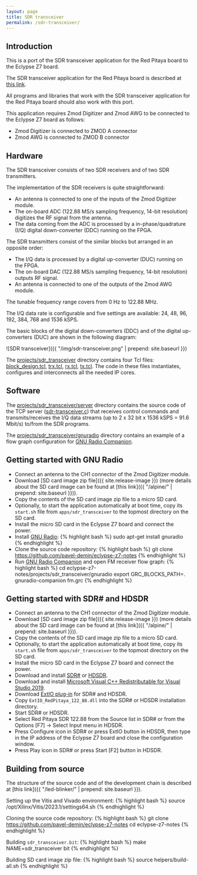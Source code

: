 ```yaml
---
layout: page
title: SDR transceiver
permalink: /sdr-transceiver/
---
```


Introduction
-----

This is a port of the SDR transceiver application for the Red Pitaya board to the Eclypse Z7 board.

The SDR transceiver application for the Red Pitaya board is described at [this link](http://pavel-demin.github.io/red-pitaya-notes/sdr-transceiver-122-88).

All programs and libraries that work with the SDR transceiver application for the Red Pitaya board should also work with this port.

This application requires Zmod Digitizer and Zmod AWG to be connected to the Eclypse Z7 board as follows:

 - Zmod Digitizer is connected to ZMOD A connector
 - Zmod AWG is connected to ZMOD B connector

Hardware
-----

The SDR transceiver consists of two SDR receivers and of two SDR transmitters.

The implementation of the SDR receivers is quite straightforward:

 - An antenna is connected to one of the inputs of the Zmod Digitizer module.
 - The on-board ADC (122.88 MS/s sampling frequency, 14-bit resolution) digitizes the RF signal from the antenna.
 - The data coming from the ADC is processed by a in-phase/quadrature (I/Q) digital down-converter (DDC) running on the FPGA.

The SDR transmitters consist of the similar blocks but arranged in an opposite order:

 - The I/Q data is processed by a digital up-converter (DUC) running on the FPGA.
 - The on-board DAC (122.88 MS/s sampling frequency, 14-bit resolution) outputs RF signal.
 - An antenna is connected to one of the outputs of the Zmod AWG module.

The tunable frequency range covers from 0 Hz to 122.88 MHz.

The I/Q data rate is configurable and five settings are available: 24, 48, 96, 192, 384, 768 and 1536 kSPS.

The basic blocks of the digital down-converters (DDC) and of the digital up-converters (DUC) are shown in the following diagram:

![SDR transceiver]({{ "/img/sdr-transceiver.png" | prepend: site.baseurl }})

The [projects/sdr_transceiver](https://github.com/pavel-demin/eclypse-z7-notes/tree/master/projects/sdr_transceiver) directory contains four Tcl files: [block_design.tcl](https://github.com/pavel-demin/eclypse-z7-notes/blob/master/projects/sdr_transceiver/block_design.tcl), [trx.tcl](https://github.com/pavel-demin/eclypse-z7-notes/blob/master/projects/sdr_transceiver/trx.tcl), [rx.tcl](https://github.com/pavel-demin/eclypse-z7-notes/blob/master/projects/sdr_transceiver/rx.tcl), [tx.tcl](https://github.com/pavel-demin/eclypse-z7-notes/blob/master/projects/sdr_transceiver/tx.tcl). The code in these files instantiates, configures and interconnects all the needed IP cores.

Software
-----

The [projects/sdr_transceiver/server](https://github.com/pavel-demin/eclypse-z7-notes/tree/master/projects/sdr_transceiver/server) directory contains the source code of the TCP server ([sdr-transceiver.c](https://github.com/pavel-demin/eclypse-z7-notes/blob/master/projects/sdr_transceiver/server/sdr-transceiver.c)) that receives control commands and transmits/receives the I/Q data streams (up to 2 x 32 bit x 1536 kSPS = 91.6 Mbit/s) to/from the SDR programs.

The [projects/sdr_transceiver/gnuradio](https://github.com/pavel-demin/eclypse-z7-notes/tree/master/projects/sdr_transceiver/gnuradio) directory contains an example of a flow graph configuration for [GNU Radio Companion](https://wiki.gnuradio.org/index.php/GNURadioCompanion).

Getting started with GNU Radio
-----

 - Connect an antenna to the CH1 connector of the Zmod Digitizer module.
 - Download [SD card image zip file]({{ site.release-image }}) (more details about the SD card image can be found at [this link]({{ "/alpine/" | prepend: site.baseurl }})).
 - Copy the contents of the SD card image zip file to a micro SD card.
 - Optionally, to start the application automatically at boot time, copy its `start.sh` file from `apps/sdr_transceiver` to the topmost directory on the SD card.
 - Install the micro SD card in the Eclypse Z7 board and connect the power.
 - Install [GNU Radio](https://gnuradio.org):
{% highlight bash %}
sudo apt-get install gnuradio
{% endhighlight %}
 - Clone the source code repository:
{% highlight bash %}
git clone https://github.com/pavel-demin/eclypse-z7-notes
{% endhighlight %}
 - Run [GNU Radio Companion](https://wiki.gnuradio.org/index.php/GNURadioCompanion) and open FM receiver flow graph:
{% highlight bash %}
cd eclypse-z7-notes/projects/sdr_transceiver/gnuradio
export GRC_BLOCKS_PATH=.
gnuradio-companion fm.grc
{% endhighlight %}

Getting started with SDR# and HDSDR
-----

 - Connect an antenna to the CH1 connector of the Zmod Digitizer module.
 - Download [SD card image zip file]({{ site.release-image }}) (more details about the SD card image can be found at [this link]({{ "/alpine/" | prepend: site.baseurl }})).
 - Copy the contents of the SD card image zip file to a micro SD card.
 - Optionally, to start the application automatically at boot time, copy its `start.sh` file from `apps/sdr_transceiver` to the topmost directory on the SD card.
 - Install the micro SD card in the Eclypse Z7 board and connect the power.
 - Download and install [SDR#](https://www.dropbox.com/sh/5fy49wae6xwxa8a/AAAdAcU238cppWziK4xPRIADa/sdr/sdrsharp_v1.0.0.1361_with_plugins.zip?dl=1) or [HDSDR](https://www.hdsdr.de).
 - Download and install [Microsoft Visual C++ Redistributable for Visual Studio 2019](https://learn.microsoft.com/en-us/cpp/windows/latest-supported-vc-redist).
 - Download [ExtIO plug-in](https://www.dropbox.com/sh/5fy49wae6xwxa8a/AAA6mFLQaCF-wT2fhACJHotra/sdr/ExtIO_RedPitaya_122_88.dll?dl=1) for SDR# and HDSDR.
 - Copy `ExtIO_RedPitaya_122_88.dll` into the SDR# or HDSDR installation directory.
 - Start SDR# or HDSDR.
 - Select Red Pitaya SDR 122.88 from the Source list in SDR# or from the Options [F7] &rarr; Select Input menu in HDSDR.
 - Press Configure icon in SDR# or press ExtIO button in HDSDR, then type in the IP address of the Eclypse Z7 board and close the configuration window.
 - Press Play icon in SDR# or press Start [F2] button in HDSDR.

Building from source
-----

The structure of the source code and of the development chain is described at [this link]({{ "/led-blinker/" | prepend: site.baseurl }}).

Setting up the Vitis and Vivado environment:
{% highlight bash %}
source /opt/Xilinx/Vitis/2023.1/settings64.sh
{% endhighlight %}

Cloning the source code repository:
{% highlight bash %}
git clone https://github.com/pavel-demin/eclypse-z7-notes
cd eclypse-z7-notes
{% endhighlight %}

Building `sdr_transceiver.bit`:
{% highlight bash %}
make NAME=sdr_transceiver bit
{% endhighlight %}

Building SD card image zip file:
{% highlight bash %}
source helpers/build-all.sh
{% endhighlight %}
